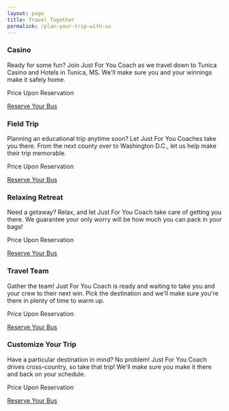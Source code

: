 ```yaml
---
layout: page
title: Travel Together
permalink: /plan-your-trip-with-us
---
```


### Casino
Ready for some fun? Join Just For You Coach as we travel down to Tunica Casino and Hotels in Tunica, MS. We'll make sure you and your winnings make it safely home.

Price Upon Reservation

[Reserve Your Bus](/tunicacasinotrips)


### Field Trip
Planning an educational trip anytime soon? Let Just For You Coaches take you there. From the next county over to Washington D.C., let us help make their trip memorable.

Price Upon Reservation

[Reserve Your Bus](/fieldtrips)

### Relaxing Retreat
Need a getaway? Relax, and let Just For You Coach take care of getting you there. We guarantee your only worry will be how much you can pack in your bags!

Price Upon Reservation

[Reserve Your Bus](/retreats)


### Travel Team
Gather the team! Just For You Coach is ready and waiting to take you and your crew to their next win. Pick the destination and we'll make sure you're there in plenty of time to warm up.

Price Upon Reservation

[Reserve Your Bus](/travelteams)


### Customize Your Trip
Have a particular destination in mind? No problem! Just For You Coach drives cross-country, so take that trip! We'll make sure you make it there and back on your schedule.

Price Upon Reservation

[Reserve Your Bus](/customizeyourtrip)